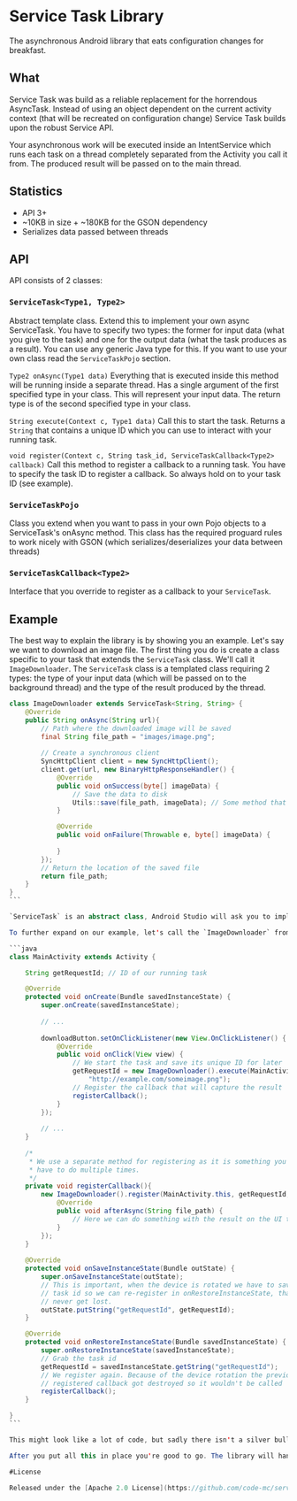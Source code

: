 # Service Task Library

The asynchronous Android library that eats configuration changes for breakfast.

## What

Service Task was build as a reliable replacement for the horrendous AsyncTask. Instead of using an object dependent on the current activity context (that will be recreated on configuration change) Service Task builds upon the robust Service API.

Your asynchronous work will be executed inside an IntentService which runs each task on a thread completely separated from the Activity you call it from. The produced result will be passed on to the main thread.

## Statistics

 * API 3+
 * ~10KB in size + ~180KB for the GSON dependency
 * Serializes data passed between threads

## API

API consists of 2 classes:

### `ServiceTask<Type1, Type2>`

Abstract template class. Extend this to implement your own async ServiceTask. You have to specify two types: the former for input data (what you give to the task) and one for the output data (what the task produces as a result). You can use any generic Java type for this. If you want to use your own class read the `ServiceTaskPojo` section.

`Type2 onAsync(Type1 data)` Everything that is executed inside this method will be running inside a separate thread. Has a single argument of the first specified type in your class. This will represent your input data. The return type is of the second specified type in your class.

`String execute(Context c, Type1 data)` Call this to start the task. Returns a `String` that contains a unique ID which you can use to interact with your running task.

`void register(Context c, String task_id, ServiceTaskCallback<Type2> callback)` Call this method to register a callback to a running task. You have to specify the task ID to register a callback. So always hold on to your task ID (see example).

### `ServiceTaskPojo`

Class you extend when you want to pass in your own Pojo objects to a ServiceTask's onAsync method. This class has the required proguard rules to work nicely with GSON (which serializes/deserializes your data between threads)

### `ServiceTaskCallback<Type2>`

Interface that you override to register as a callback to your `ServiceTask`.

## Example

The best way to explain the library is by showing you an example. Let's say we want to download an image file. The first thing you do is create a class specific to your task that extends the `ServiceTask` class. We'll call it `ImageDownloader`. The `ServiceTask` class is a templated class requiring 2 types: the type of your input data (which will be passed on to the background thread) and the type of the result produced by the thread.

````java
class ImageDownloader extends ServiceTask<String, String> {
    @Override
    public String onAsync(String url){
        // Path where the downloaded image will be saved
        final String file_path = "images/image.png";
        
        // Create a synchronous client
        SyncHttpClient client = new SyncHttpClient();
        client.get(url, new BinaryHttpResponseHandler() {
            @Override
            public void onSuccess(byte[] imageData) {
                // Save the data to disk
                Utils::save(file_path, imageData); // Some method that writes to disk
            }

            @Override
            public void onFailure(Throwable e, byte[] imageData) {
                
            }
        });
        // Return the location of the saved file
        return file_path;
    }
}
```

`ServiceTask` is an abstract class, Android Studio will ask you to implement the `onAsync` method. Everything inside this method will be executed inside a background thread.

To further expand on our example, let's call the `ImageDownloader` from an `Activity`:

```java
class MainActivity extends Activity {

    String getRequestId; // ID of our running task

    @Override
    protected void onCreate(Bundle savedInstanceState) {
        super.onCreate(savedInstanceState);
        
        // ...
        
        downloadButton.setOnClickListener(new View.OnClickListener() {
            @Override
            public void onClick(View view) {
                // We start the task and save its unique ID for later
                getRequestId = new ImageDownloader().execute(MainActivity.this,
                    "http://example.com/someimage.png");
                // Register the callback that will capture the result
                registerCallback();
            }
        });
        
        // ...
    }
    
    /*
     * We use a separate method for registering as it is something you'll
     * have to do multiple times.
     */
    private void registerCallback(){
        new ImageDownloader().register(MainActivity.this, getRequestId, new ServiceTask.ServiceTaskCallback<String>() {
            @Override
            public void afterAsync(String file_path) {
                // Here we can do something with the result on the UI thread
            }
        });
    }
    
    @Override
    protected void onSaveInstanceState(Bundle outState) {
        super.onSaveInstanceState(outState);
        // This is important, when the device is rotated we have to save the current
        // task id so we can re-register in onRestoreInstanceState, that way results
        // never get lost.
        outState.putString("getRequestId", getRequestId);
    }

    @Override
    protected void onRestoreInstanceState(Bundle savedInstanceState) {
        super.onRestoreInstanceState(savedInstanceState);
        // Grab the task id
        getRequestId = savedInstanceState.getString("getRequestId");
        // We register again. Because of the device rotation the previously
        // registered callback got destroyed so it wouldn't be called
        registerCallback();
    }

}
```

This might look like a lot of code, but sadly there isn't a silver bullet for retaining a value on configuration change. At least this time you only have to retain a string and not a complete object. Or worse: completely restart the request.

After you put all this in place you're good to go. The library will handle everything else for you.

#License

Released under the [Apache 2.0 License](https://github.com/code-mc/servicetask/blob/master/license.md)